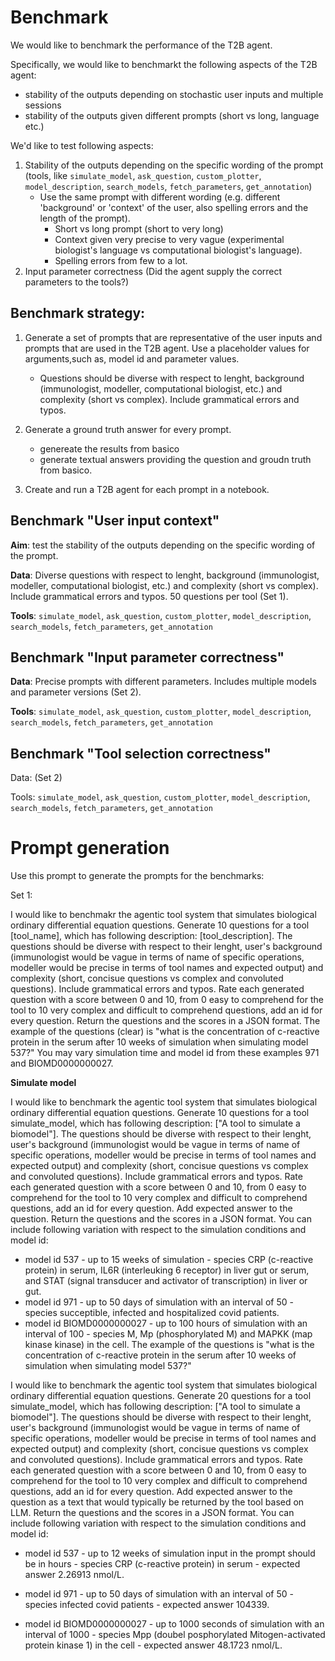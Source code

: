 # Benchmark

We would like to benchmark the performance of the T2B agent.

Specifically, we would like to benchmarkt the following aspects of the T2B agent:

* stability of the outputs depending on stochastic user inputs and multiple sessions
* stability of the outputs given different prompts (short vs long, language etc.)

We'd like to test following aspects:
1. Stability of the outputs depending on the specific wording of the prompt (tools, like `simulate_model`, `ask_question`, `custom_plotter`, `model_description`, `search_models`, `fetch_parameters`, `get_annotation`)
    * Use the same prompt with different wording (e.g. different 'background' or 'context' of the user, also spelling errors and the length of the prompt).
        * Short vs long prompt (short to very long)
        * Context given very precise to very vague (experimental biologist's language vs computational biologist's language).
        * Spelling errors from few to a lot.
2. Input parameter correctness (Did the agent supply the correct parameters to the tools?) 

## Benchmark strategy:

1. Generate a set of prompts that are representative of the user inputs and prompts that are used in the T2B agent. Use a placeholder values for arguments,such as, model id and parameter values.
    * Questions should be diverse with respect to lenght, background (immunologist, modeller, computational biologist, etc.) and complexity (short vs complex). Include grammatical errors and typos.

2. Generate a ground truth answer for every prompt.
    * genereate the results from basico
    * generate textual answers providing the question and groudn truth from basico.

3. Create and run a T2B agent for each prompt in a notebook.

## Benchmark "User input context" 
**Aim**: test the stability of the outputs depending on the specific wording of the prompt.

**Data**: Diverse questions with respect to lenght, background (immunologist, modeller, computational biologist, etc.) and complexity (short vs complex). Include grammatical errors and typos. 50 questions per tool (Set 1).

**Tools**: `simulate_model`, `ask_question`, `custom_plotter`, `model_description`, `search_models`, `fetch_parameters`, `get_annotation`

## Benchmark "Input parameter correctness" 
**Data**: Precise prompts with different parameters. Includes multiple models and parameter versions (Set 2).

**Tools**: `simulate_model`, `ask_question`, `custom_plotter`, `model_description`, `search_models`, `fetch_parameters`, `get_annotation`


## Benchmark "Tool selection correctness" 
Data: (Set 2)

Tools: `simulate_model`, `ask_question`, `custom_plotter`, `model_description`, `search_models`, `fetch_parameters`, `get_annotation`


# Prompt generation

Use this prompt to generate the prompts for the benchmarks:

Set 1:

I would like to benchmakr the agentic tool system that simulates biological ordinary differential equation questions. Generate 10 questions for a tool [tool_name], which has following description: [tool_description]. The questions should be diverse with respect to their lenght, user's background (immunologist would be vague in terms of name of specific operations, modeller would be precise in terms of tool names and expected output) and complexity (short, concisue questions vs complex and convoluted questions). Include grammatical errors and typos. Rate each generated question with a score between 0 and 10, from 0 easy to comprehend for the tool to 10 very complex and difficult to comprehend questions, add an id for every question. Return the questions and the scores in a JSON format. The example of the questions (clear) is "what is the concentration of c-reactive protein in the serum after 10 weeks of simulation when simulating model 537?" You may vary simulation time and model id from these examples 971 and BIOMD0000000027.


**Simulate model**

I would like to benchmark the agentic tool system that simulates biological ordinary differential equation questions. Generate 10 questions for a tool simulate_model, which has following description: ["A tool to simulate a biomodel"]. The questions should be diverse with respect to their lenght, user's background (immunologist would be vague in terms of name of specific operations, modeller would be precise in terms of tool names and expected output) and complexity (short, concisue questions vs complex and convoluted questions). Include grammatical errors and typos. Rate each generated question with a score between 0 and 10, from 0 easy to comprehend for the tool to 10 very complex and difficult to comprehend questions, add an id for every question. Add expected answer to the question. Return the questions and the scores in a JSON format.
You can include following variation with respect to the simulation conditions and model id:
* model id 537 - up to 15 weeks of simulation - species CRP (c-reactive protein) in serum, IL6R (interleuking 6 receptor) in liver gut or serum, and STAT (signal transducer and activator of transcription) in liver or gut.
* model id 971 - up to 50 days of simulation with an interval of 50 - species succeptible, infected and hospitalized covid patients.
* model id BIOMD0000000027 - up to 100 hours of simulation with an interval of 100 - species M, Mp (phosphorylated M) and MAPKK (map kinase kinase) in the cell.
 The example of the questions is "what is the concentration of c-reactive protein in the serum after 10 weeks of simulation when simulating model 537?" 

 I would like to benchmark the agentic tool system that simulates biological ordinary differential equation questions. Generate 20 questions for a tool simulate_model, which has following description: ["A tool to simulate a biomodel"]. The questions should be diverse with respect to their lenght, user's background (immunologist would be vague in terms of name of specific operations, modeller would be precise in terms of tool names and expected output) and complexity (short, concisue questions vs complex and convoluted questions). Include grammatical errors and typos. Rate each generated question with a score between 0 and 10, from 0 easy to comprehend for the tool to 10 very complex and difficult to comprehend questions, add an id for every question. Add expected answer to the question as a text that would typically be returned by the tool based on LLM. Return the questions and the scores in a JSON format.
You can include following variation with respect to the simulation conditions and model id:
* model id 537 - up to 12 weeks of simulation input in the prompt should be in hours - species CRP (c-reactive protein) in serum - expected answer 2.26913 nmol/L.

* model id 971 - up to 50 days of simulation with an interval of 50 - species infected covid patients - expected answer 104339.

* model id BIOMD0000000027 - up to 1000 seconds of simulation with an interval of 1000 - species Mpp (doubel posphorylated Mitogen-activated protein kinase 1) in the cell - expected answer 48.1723 nmol/L.

